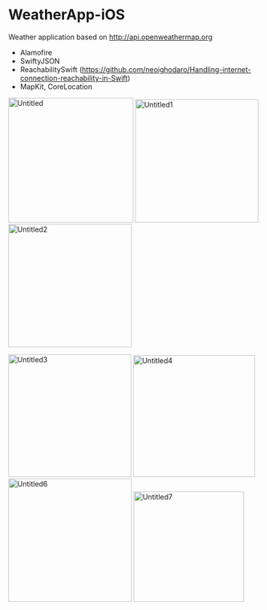 # WeatherApp-iOS

Weather application based on http://api.openweathermap.org


* Alamofire
* SwiftyJSON
* ReachabilitySwift (https://github.com/neoighodaro/Handling-internet-connection-reachability-in-Swift)
* MapKit, CoreLocation


<img width="249" alt="Untitled" src="https://user-images.githubusercontent.com/10659577/62188376-71499b80-b36c-11e9-9c84-9efa466c0b67.png">  <img width="246" alt="Untitled1" src="https://user-images.githubusercontent.com/10659577/62188556-12d0ed00-b36d-11e9-9f99-2ec05f41c615.png">  <img width="246" alt="Untitled2" src="https://user-images.githubusercontent.com/10659577/62188634-401d9b00-b36d-11e9-8313-050bc06117eb.png">

<img width="245" alt="Untitled3" src="https://user-images.githubusercontent.com/10659577/62188647-4c095d00-b36d-11e9-972b-da6b3405bda7.png">  <img width="243" alt="Untitled4" src="https://user-images.githubusercontent.com/10659577/62188665-59bee280-b36d-11e9-8675-afe9baa2fdbd.png"> <img width="246" alt="Untitled6" src="https://user-images.githubusercontent.com/10659577/62206105-576e7f80-b391-11e9-9b8a-6ccd6674719f.png"> <img width="220" alt="Untitled7" src="https://user-images.githubusercontent.com/10659577/62206122-60f7e780-b391-11e9-8c71-39d74c746dc4.png">
     

    


